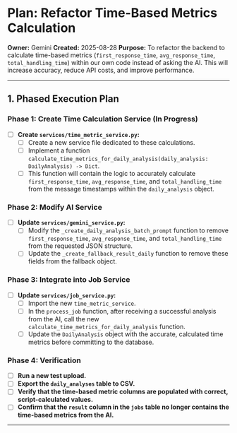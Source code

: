 # Plan: Refactor Time-Based Metrics Calculation

**Owner:** Gemini
**Created:** 2025-08-28
**Purpose:** To refactor the backend to calculate time-based metrics (`first_response_time`, `avg_response_time`, `total_handling_time`) within our own code instead of asking the AI. This will increase accuracy, reduce API costs, and improve performance.

---

## 1. Phased Execution Plan

### Phase 1: Create Time Calculation Service (In Progress)
- [ ] **Create `services/time_metric_service.py`:**
    - [ ] Create a new service file dedicated to these calculations.
    - [ ] Implement a function `calculate_time_metrics_for_daily_analysis(daily_analysis: DailyAnalysis) -> Dict`.
    - [ ] This function will contain the logic to accurately calculate `first_response_time`, `avg_response_time`, and `total_handling_time` from the message timestamps within the `daily_analysis` object.

### Phase 2: Modify AI Service
- [ ] **Update `services/gemini_service.py`:**
    - [ ] Modify the `_create_daily_analysis_batch_prompt` function to remove `first_response_time`, `avg_response_time`, and `total_handling_time` from the requested JSON structure.
    - [ ] Update the `_create_fallback_result_daily` function to remove these fields from the fallback object.

### Phase 3: Integrate into Job Service
- [ ] **Update `services/job_service.py`:**
    - [ ] Import the new `time_metric_service`.
    - [ ] In the `process_job` function, after receiving a successful analysis from the AI, call the new `calculate_time_metrics_for_daily_analysis` function.
    - [ ] Update the `DailyAnalysis` object with the accurate, calculated time metrics before committing to the database.

### Phase 4: Verification
- [ ] **Run a new test upload.**
- [ ] **Export the `daily_analyses` table to CSV.**
- [ ] **Verify that the time-based metric columns are populated with correct, script-calculated values.**
- [ ] **Confirm that the `result` column in the `jobs` table no longer contains the time-based metrics from the AI.**

---
